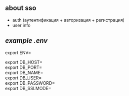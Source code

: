 ## about sso
- auth (аутентификация + авторизация + регистрация)
- user info

## *example .env*

export ENV=

export DB_HOST= <br>
export DB_PORT= <br>
export DB_NAME= <br>
export DB_USER= <br>
export DB_PASSWORD= <br>
export DB_SSLMODE= <br>